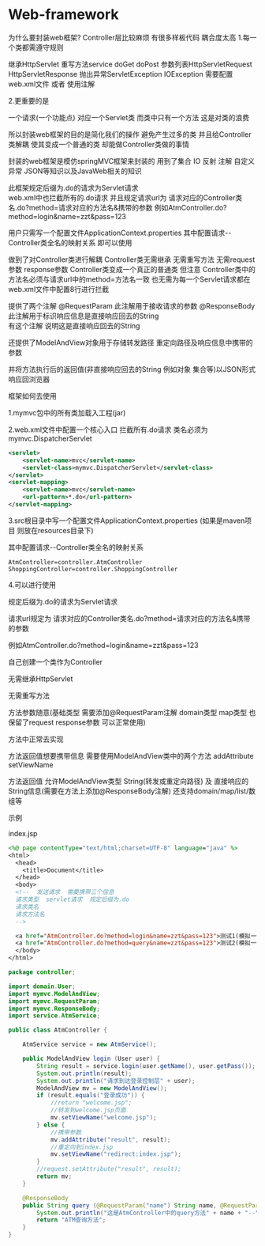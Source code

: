 # Web-framework
为什么要封装web框架?
Controller层比较麻烦   有很多样板代码  耦合度太高
1.每一个类都需遵守规则

继承HttpServlet
重写方法service  doGet  doPost
参数列表HttpServletRequest  HttpServletResponse
抛出异常ServletException  IOException
需要配置web.xml文件  或者  使用注解

2.更重要的是

一个请求(一个功能点)
对应一个Servlet类  而类中只有一个方法
这是对类的浪费

所以封装web框架的目的是简化我们的操作  避免产生过多的类
并且给Controller类解耦  使其变成一个普通的类  却能做Controller类做的事情

封装的web框架是模仿springMVC框架来封装的
用到了集合  IO  反射  注解  自定义异常  JSON等知识以及JavaWeb相关的知识

此框架规定后缀为.do的请求为Servlet请求  
web.xml中也拦截所有的.do请求
并且规定请求url为  请求对应的Controller类名.do?method=请求对应的方法名&携带的参数
例如AtmController.do?method=login&name=zzt&pass=123

用户只需写一个配置文件ApplicationContext.properties
其中配置请求--Controller类全名的映射关系
即可以使用

做到了对Controller类进行解耦
Controller类无需继承  无需重写方法  无需request参数  response参数
Controller类变成一个真正的普通类
但注意  Controller类中的方法名必须与请求url中的method=方法名一致
也无需为每一个Servlet请求都在web.xml文件中配置8行进行拦截

提供了两个注解
@RequestParam  此注解用于接收请求的参数
@ResponseBody  此注解用于标识响应信息是直接响应回去的String  
有这个注解  说明这是直接响应回去的String

还提供了ModelAndView对象用于存储转发路径  重定向路径及响应信息中携带的参数

并将方法执行后的返回值(非直接响应回去的String  例如对象  集合等)以JSON形式响应回浏览器


框架如何去使用

1.mymvc包中的所有类加载入工程(jar)

2.web.xml文件中配置一个核心入口  拦截所有.do请求  类名必须为mymvc.DispatcherServlet

```xml
<servlet>
    <servlet-name>mvc</servlet-name>
    <servlet-class>mymvc.DispatcherServlet</servlet-class>
</servlet>
<servlet-mapping>
    <servlet-name>mvc</servlet-name>
    <url-pattern>*.do</url-pattern>
</servlet-mapping>
```

3.src根目录中写一个配置文件ApplicationContext.properties
(如果是maven项目  则放在resources目录下)

其中配置请求--Controller类全名的映射关系

```properties
AtmController=controller.AtmController
ShoppingController=controller.ShoppingController
```

4.可以进行使用  

规定后缀为.do的请求为Servlet请求  

请求url规定为  请求对应的Controller类名.do?method=请求对应的方法名&携带的参数

例如AtmController.do?method=login&name=zzt&pass=123

自己创建一个类作为Controller

无需继承HttpServlet

无需重写方法  

方法参数随意(基础类型  需要添加@RequestParam注解  domain类型  map类型  也保留了request response参数  可以正常使用)

方法中正常去实现

方法返回值想要携带信息  需要使用ModelAndView类中的两个方法  addAttribute  setViewName

方法返回值  允许ModelAndView类型  String(转发或重定向路径)  及  直接响应的String信息(需要在方法上添加@ResponseBody注解)  还支持domain/map/list/数组等



示例

index.jsp

```jsp
<%@ page contentType="text/html;charset=UTF-8" language="java" %>
<html>
  <head>
    <title>Document</title>
  </head>
  <body>
  <!--  发送请求  需要携带三个信息
  请求类型  servlet请求  规定后缀为.do
  请求类名
  请求方法名
  -->

  <a href="AtmController.do?method=login&name=zzt&pass=123">测试1(模拟一个ATM的登录)</a><br>
  <a href="AtmController.do?method=query&name=zzt&pass=123">测试2(模拟一个ATM的查询余额)</a><br>
  </body>
</html>
```



```java
package controller;

import domain.User;
import mymvc.ModelAndView;
import mymvc.RequestParam;
import mymvc.ResponseBody;
import service.AtmService;

public class AtmController {

    AtmService service = new AtmService();

    public ModelAndView login (User user) {
        String result = service.login(user.getName(), user.getPass());
        System.out.println(result);
        System.out.println("请求到达登录控制层" + user);
        ModelAndView mv = new ModelAndView();
        if (result.equals("登录成功")) {
            //return "welcome.jsp";
            //转发到welcome.jsp页面
            mv.setViewName("welcome.jsp");
        } else {
            //携带参数
            mv.addAttribute("result", result);
            //重定向到index.jsp
            mv.setViewName("redirect:index.jsp");
        }
        //request.setAttribute("result", result);
        return mv;
    }

    @ResponseBody
    public String query (@RequestParam("name") String name, @RequestParam("pass") String pass) {
        System.out.println("这是AtmController中的query方法" + name + "--" + pass);
        return "ATM查询方法";
    }
}
```
